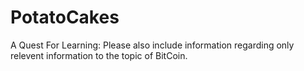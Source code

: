 # PotatoCakes
A Quest For Learning:
	Please also include information regarding only relevent information to the topic of BitCoin.
